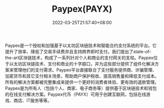 ﻿---
weight: 
title: "Paypex(PAYX)"
description: "Paypex是一个授权和加强基于以太坊区块链技术和智能合约支付系统的平台"
date: 2022-03-25T21:57:40+08:00
lastmod: 2022-03-25T16:45:40+08:00
draft: false
authors: ["Metabd"]
featuredImage: "paypexpayx.webp"
link: ""
tags: ["数字代币","Paypex(PAYX)"]
categories: ["navigation"]
navigation: ["数字代币"]
lightgallery: true
toc: true
pinned: false
recommend: false
recommend1: false
---
Paypex是一个授权和加强基于以太坊区块链技术和智能合约支付系统的平台。它提升了效率、降低了交易手续费并且支持跨界即时支付。我们提出了state-of-the-art区块链技术，构成了一系列针对个人和商业的支付网关的支柱。Paypex位于以太坊区块链技术、支付和商业的十字路口，并为这些部分提供了组件化解决方案来管理他们的支付需求。Paypex平台直接联合了支付服务提供商、诈骗管理、加密货币和其它支付相关场景，帮助商户保护税收、提高销售量和降低支付成本。所有的解决方案都被完整集成来提供一个更好的消费者体验、更有效的退款管理。Pауреx是为所有人（包括个人、商家、电子商务等）提供基于区块链技术和钱包的在线支付解决方案。Paypex代币（PAYX）可用于创建互联网，包括在线游戏、商店、IT服务等等。
